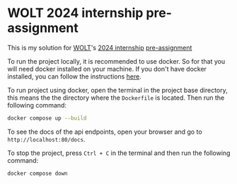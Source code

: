 # WOLT 2024 internship pre-assignment
This is my solution for [WOLT](https://wolt.com/en)'s [2024 internship](https://careers.wolt.com/en/jobs/software-engineer-intern-(2024)/3823ba7) [pre-assignment](https://github.com/woltapp/engineering-internship-2024)


To run the project locally, it is recommended to use docker. So for that you will need docker installed on your machine. If you don't have docker installed, you can follow the instructions [here](https://docs.docker.com/get-docker/).

To run project using docker, open the terminal in the project base directory, this means the the directory where the `Dockerfile` is located. Then run the following command:

```bash
docker compose up --build
```

To see the docs of the api endpoints, open your browser and go to `http://localhost:80/docs`.


To stop the project, press `Ctrl + C` in the terminal and then run the following command:

```bash
docker compose down
```
